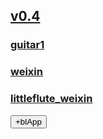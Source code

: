 ## [v0.4](https://github.com/shanuan/guitar2/edit/gh-pages/index.md)
### [guitar1](https://shanuan.github.io/guitar1/)
### [weixin](https://shanuan.github.io/weixin/)
### [littleflute_weixin](https://littleflute.github.io/weixin/)

<button id="id_btn_4_blApp">+blApp</button>

<script src="https://www.w3schools.com/lib/w3.js"></script>

<script src="https://littleflute.github.io/JavaScript/blclass.js"></script>

<script src="https://littleflute.github.io/JavaScript/blApp.js"></script>

